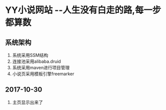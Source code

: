 # YY小说网站 --人生没有白走的路,每一步都算数



## 系统架构
1. 系统采用SSM结构
2. 连接池采用alibaba.druid
3. 系统采用maven进行项目管理
4. 小说页采用模板引擎freemarker



## 2017-10-30 
1. 主页显示出来了